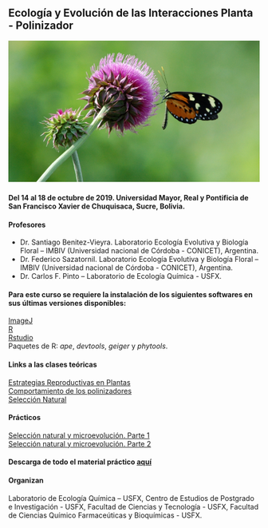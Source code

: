 ## Ecología y Evolución de las Interacciones Planta - Polinizador

![](mariposa.JPG)

#### **Del 14 al 18 de octubre de 2019.** Universidad Mayor, Real y Pontificia de San Francisco Xavier de Chuquisaca, **Sucre, Bolivia**.

#### Profesores   
* Dr. Santiago Benitez-Vieyra. Laboratorio Ecología Evolutiva y Biología Floral – IMBIV (Universidad nacional de Córdoba - CONICET), Argentina.   
* Dr. Federico Sazatornil. Laboratorio Ecología Evolutiva y Biología Floral – IMBIV (Universidad nacional de Córdoba - CONICET), Argentina.   
* Dr. Carlos F. Pinto – Laboratorio de Ecología Química - USFX.   

#### Para este curso se requiere la instalación de los siguientes softwares en sus últimas versiones disponibles:   
[ImageJ](https://imagej.nih.gov/ij/index.html)   
[R](https://cran.r-project.org/)   
[Rstudio](https://rstudio.com/)   
Paquetes de R: *ape*, *devtools*, *geiger* y *phytools*.   

#### Links a las clases teóricas
[Estrategias Reproductivas en Plantas](https://santiagombv.github.io/ecolevol_polinizacion/teor_estrategias_plantas.html)   
[Comportamiento de los polinizadores](http://santiagombv.github.io/ecolevol_polinizacion/teor_comport_polinizadores.html)    
[Selección Natural](http://santiagombv.github.io/ecolevol_polinizacion/teor_seleccion_natural.html)    
   
#### Prácticos
[Selección natural y microevolución. Parte 1](https://santiagombv.github.io/ecolevol_polinizacion/practico_seleccion_1.html)   
[Selección natural y microevolución. Parte 2](https://santiagombv.github.io/ecolevol_polinizacion/practico_seleccion_2.html)    

#### Descarga de todo el material práctico [aquí](https://github.com/santiagombv/ecolevol_polinizacion/archive/master.zip)

#### Organizan   
Laboratorio de Ecología Química – USFX, Centro de Estudios de Postgrado e Investigación - USFX, Facultad de Ciencias y Tecnología - USFX, Facultad de Ciencias Químico Farmaceúticas y Bioquímicas - USFX.   

